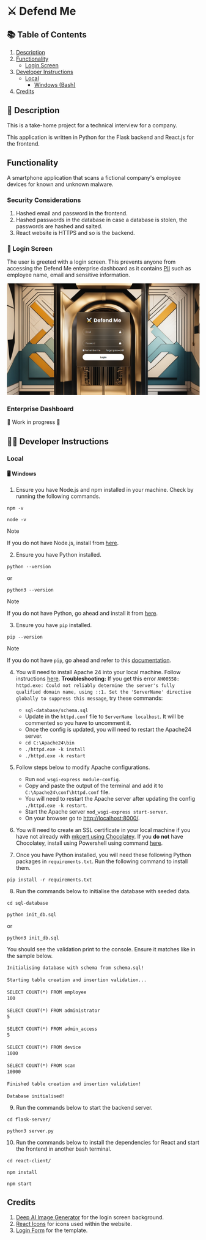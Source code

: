 # ⚔️ Defend Me

## 📚 Table of Contents

1. [Description](#description)
2. [Functionality](#functionality)
    - [Login Screen](#login-screen)
3. [Developer Instructions](#developer-instructions)
    - [Local](#local)
        - [Windows (Bash)](#windows-bash)
4. [Credits](#credits)

## 📖 Description

This is a take-home project for a technical interview for a company.

This application is written in Python for the Flask backend and React.js for the frontend.

## Functionality

A smartphone application that scans a fictional company's employee devices for known and unknown malware.

### Security Considerations

1. Hashed email and password in the frontend.
2. Hashed passwords in the database in case a database is stolen, the passwords are hashed and salted.
3. React website is HTTPS and so is the backend.

### 🔑 Login Screen

The user is greeted with a login screen. This prevents anyone from accessing the Defend Me enterprise dashboard as it contains [PII](https://en.wikipedia.org/wiki/Personal_data) such as employee name, email and sensitive information.

![login screen](./demo/screenshots/LoginScreen.PNG)

### Enterprise Dashboard

🚧 Work in progress 🚧

## 👩‍💻 Developer Instructions

### Local

#### 🖥️ Windows

1. Ensure you have Node.js and npm installed in your machine. Check by running the following commands.

```
npm -v
```

```
node -v
```

> [!NOTE]
> If you do not have Node.js, install from [here](https://nodejs.org/en/download).

2. Ensure you have Python installed.

```
python --version
```

or

```
python3 --version
```

> [!NOTE]
> If you do not have Python, go ahead and install it from [here](https://www.python.org/).

3. Ensure you have `pip` installed.

```
pip --version
```

> [!NOTE]
> If you do not have `pip`, go ahead and refer to this [documentation](https://pypi.org/project/pip/).

4. You will need to install Apache 24 into your local machine. Follow instructions [here](https://httpd.apache.org/docs/current/platform/windows.html#down). **Troubleshooting:** If you get this error `AH00558: httpd.exe: Could not reliably determine the server's fully qualified domain name, using ::1. Set the 'ServerName' directive globally to suppress this message`, try these commands:
    - `sql-database/schema.sql`
    - Update in the `httpd.conf` file to `ServerName localhost`. It will be commented so you have to uncomment it.
    - Once the config is updated, you will need to restart the Apache24 server.
    - `cd C:\Apache24\bin`
    - `./httpd.exe -k install`
    - `./httpd.exe -k restart`

5. Follow steps below to modify Apache configurations. 
    - Run `mod_wsgi-express module-config`. 
    - Copy and paste the output of the terminal and add it to `C:\Apache24\conf\httpd.conf` file. 
    - You will need to restart the Apache server after updating the config `./httpd.exe -k restart`.
    - Start the Apache server `mod_wsgi-express start-server`.
    - On your browser go to [http://localhost:8000/](http://localhost:8000/).


6. You will need to create an SSL certificate in your local machine if you have not already with [mkcert using Chocolatey](https://github.com/FiloSottile/mkcert?tab=readme-ov-file#windows). If you **do not** have Chocolatey, install using Powershell using command [here](https://chocolatey.org/install).


7. Once you have Python installed, you will need these following Python packages in `requirements.txt`. Run the following command to install them.

```
pip install -r requirements.txt
```

8. Run the commands below to initialise the database with seeded data.

```
cd sql-database
```

```
python init_db.sql
```

or

```
python3 init_db.sql
```

You should see the validation print to the console. Ensure it matches like in the sample below.

```console
Initialising database with schema from schema.sql!

Starting table creation and insertion validation...

SELECT COUNT(*) FROM employee
100

SELECT COUNT(*) FROM administrator
5

SELECT COUNT(*) FROM admin_access
5

SELECT COUNT(*) FROM device
1000

SELECT COUNT(*) FROM scan
10000

Finished table creation and insertion validation!

Database initialised!
```

9. Run the commands below to start the backend server.

```
cd flask-server/
```

```
python3 server.py
```

10. Run the commands below to install the dependencies for React and start the frontend in another bash terminal.

```
cd react-client/
```

```
npm install
```

```
npm start
```

## Credits

1. [Deep AI Image Generator](https://deepai.org/machine-learning-model/text2img) for the login screen background.
2. [React Icons](https://react-icons.github.io/react-icons/) for icons used within the website.
3. [Login Form](https://www.youtube.com/watch?v=kghwFYOJiNg) for the template.